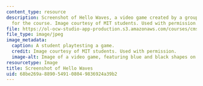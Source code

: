 ```yaml
---
content_type: resource
description: Screenshot of Hello Waves, a video game created by a group of MIT students
  for the course. Image courtesy of MIT students. Used with permission.
file: https://ol-ocw-studio-app-production.s3.amazonaws.com/courses/cms-611j-creating-video-games-fall-2014/68be269a8890549108049836924a39b2_cms-611jf14.jpg
file_type: image/jpeg
image_metadata:
  caption: A student playtesting a game.
  credit: Image courtesy of MIT students. Used with permission.
  image-alt: Image of a video game, featuring blue and black shapes on a green background.
resourcetype: Image
title: Screenshot of Hello Waves
uid: 68be269a-8890-5491-0804-9836924a39b2
---
```

